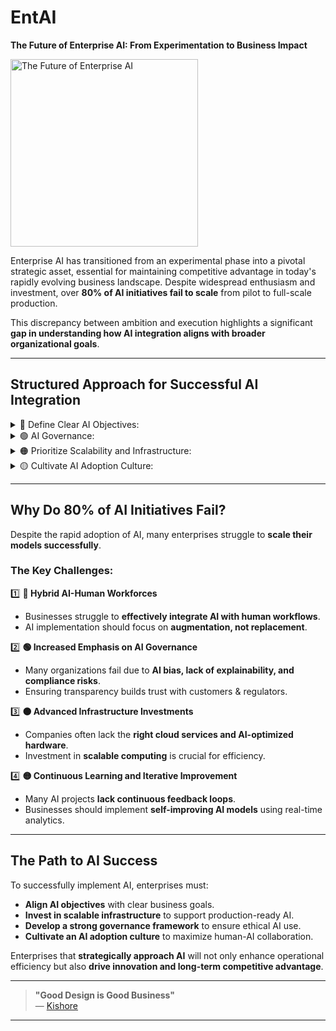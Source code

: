 # EntAI
**The Future of Enterprise AI: From Experimentation to Business Impact**  

<picture>
  <img alt="The Future of Enterprise AI" src="https://www.unqork.com/wp-content/uploads/2024/11/iStock-1976099664.jpg" height="300">
</picture>

Enterprise AI has transitioned from an experimental phase into a pivotal strategic asset, essential for maintaining competitive advantage in today's rapidly evolving business landscape. Despite widespread enthusiasm and investment, over **80% of AI initiatives fail to scale** from pilot to full-scale production.  

This discrepancy between ambition and execution highlights a significant **gap in understanding how AI integration aligns with broader organizational goals**.

---

## **Structured Approach for Successful AI Integration**  
<details> 
  <summary>🔵 Define Clear AI Objectives:</summary>
  Companies must clearly link AI initiatives to specific business outcomes, ensuring each AI project addresses quantifiable targets such as cost reductions, revenue growth, or operational efficiencies.<br>

  <details>
    <summary>&nbsp;&nbsp;&nbsp;&nbsp;🔷 How:</summary>
    Objectives should be set by first understanding core business needs through cross-functional collaboration involving business leaders, technology teams, and stakeholders. Define measurable Key Performance Indicators (KPIs) aligned to these objectives.<br>
  </details>

  <details>
    <summary>&nbsp;&nbsp;&nbsp;&nbsp;🔷 When:</summary>
    Objectives should ideally be set during the strategic planning phase of AI projects, ensuring alignment from inception through deployment. Objectives should be regularly reviewed and broken down into short-term (3-6 months), mid-term (6-12 months), and long-term (12+ months) milestones for clarity and adaptability.<br>
  </details>

</details>

<details>
  <summary>🟢 AI Governance:</summary>
  A robust governance framework ensures responsible AI development, risk management, and compliance with regulatory standards. Effective governance also mitigates risks associated with AI bias and ensures accountability and transparency.<br>

  <details>
    <summary>&nbsp;&nbsp;&nbsp;&nbsp;🟢Challenges:</summary>
    Organizations commonly face challenges such as AI bias, lack of transparency in decision-making, data privacy concerns, and regulatory compliance.  <br>
    **Example:** Amazon's AI-driven recruiting tool was discontinued due to bias against certain applicant groups.  <br>
    **Solution:** Implement governance frameworks with explainability standards and regular audits to mitigate these risks.<br>
  </details>

</details>

<details>
  <summary>🟠 Prioritize Scalability and Infrastructure:</summary>
  Organizations require infrastructure capable of supporting scalable AI models. Investing in robust data management systems, cloud computing, and AI-optimized hardware can significantly enhance the ability to move AI from pilot to production seamlessly.<br>

  <details>
    <summary>&nbsp;&nbsp;&nbsp;&nbsp;🔶 New Infrastructure:</summary>
    Recent advancements include:<br>
    - **Google's TPU** (Tensor Processing Units).  <br>
    - **NVIDIA's AI-optimized GPUs**.  <br>
    - **Hybrid multi-cloud solutions** from AWS, Azure, and Google Cloud.  <br>
    - **Containerization technologies** such as Kubernetes for scalable deployments.  <br>
  </details>

  <details>
    <summary>&nbsp;&nbsp;&nbsp;&nbsp;🔶 Scaling Methods:</summary>
    Organizations should adopt **automated Machine Learning Operations (MLOps)** pipelines—such as **AWS Sagemaker**—to streamline development, testing, and deployment.<br>
    Cutting-edge scalability algorithms include:  <br>
    - **Federated Learning** for decentralized data processing.  <br>
    - **Reinforcement Learning** for optimizing resource management.  <br>
  </details>

</details>

<details>
  <summary>🟡 Cultivate AI Adoption Culture:</summary>
  Successful AI deployment requires a **cultural shift** within organizations. <br> <br>

  **Solution:**
  - Employees should be **trained and encouraged** to collaborate with AI systems.  
  - Address concerns about job displacement by demonstrating AI as a **productivity enhancer** rather than a replacement.  
</details>

---

## **Why Do 80% of AI Initiatives Fail?**
Despite the rapid adoption of AI, many enterprises struggle to **scale their models successfully**.  

### **The Key Challenges:**
1️⃣ **🔵 Hybrid AI-Human Workforces**  
   - Businesses struggle to **effectively integrate AI with human workflows**.  
   - AI implementation should focus on **augmentation, not replacement**.  

2️⃣ **🟢 Increased Emphasis on AI Governance**  
   - Many organizations fail due to **AI bias, lack of explainability, and compliance risks**.  
   - Ensuring transparency builds trust with customers & regulators.  

3️⃣ **🟠 Advanced Infrastructure Investments**  
   - Companies often lack the **right cloud services and AI-optimized hardware**.  
   - Investment in **scalable computing** is crucial for efficiency.  

4️⃣ **🟡 Continuous Learning and Iterative Improvement**  
   - Many AI projects **lack continuous feedback loops**.  
   - Businesses should implement **self-improving AI models** using real-time analytics.  

---

## **The Path to AI Success**
To successfully implement AI, enterprises must:
- **Align AI objectives** with clear business goals.  
- **Invest in scalable infrastructure** to support production-ready AI.  
- **Develop a strong governance framework** to ensure ethical AI use.  
- **Cultivate an AI adoption culture** to maximize human-AI collaboration.  

Enterprises that **strategically approach AI** will not only enhance operational efficiency but also **drive innovation and long-term competitive advantage**.  

---

> **"Good Design is Good Business"**  
> — [Kishore](https://kishoreknakka.com/)

---
